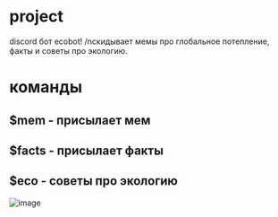 # project
discord бот ecobot! 
/nскидывает мемы про глобальное потепление, факты и советы про экологию.

# команды
## $mem - присылает мем
## $facts - присылает факты
## $eco - советы про экологию

![image](https://github.com/Cringemaster52/discord_bot/assets/144527761/9ccb6723-3dec-43c2-bba5-240f5451e9a6)

